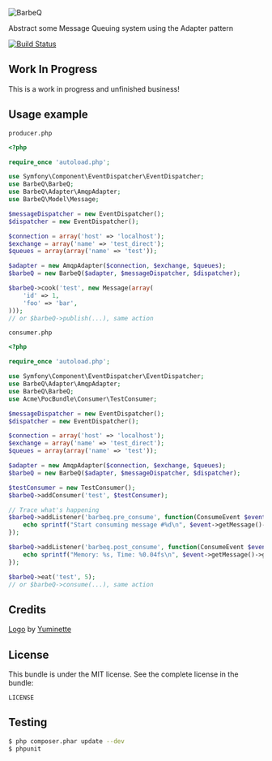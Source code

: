 ![BarbeQ](https://raw.github.com/benjamindulau/BarbeQ/master/barbeq.jpg)

Abstract some Message Queuing system using the Adapter pattern

[![Build Status](https://travis-ci.org/benjamindulau/BarbeQ.png?branch=master)](https://travis-ci.org/benjamindulau/BarbeQ)

Work In Progress
----------------

This is a work in progress and unfinished business!

Usage example
-------------

`producer.php`

```PHP
<?php

require_once 'autoload.php';

use Symfony\Component\EventDispatcher\EventDispatcher;
use BarbeQ\BarbeQ;
use BarbeQ\Adapter\AmqpAdapter;
use BarbeQ\Model\Message;

$messageDispatcher = new EventDispatcher();
$dispatcher = new EventDispatcher();

$connection = array('host' => 'localhost');
$exchange = array('name' => 'test_direct');
$queues = array(array('name' => 'test'));

$adapter = new AmqpAdapter($connection, $exchange, $queues);
$barbeQ = new BarbeQ($adapter, $messageDispatcher, $dispatcher);

$barbeQ->cook('test', new Message(array(
    'id' => 1,
    'foo' => 'bar',
)));
// or $barbeQ->publish(...), same action
```

`consumer.php`

```PHP
<?php

require_once 'autoload.php';

use Symfony\Component\EventDispatcher\EventDispatcher;
use BarbeQ\Adapter\AmqpAdapter;
use BarbeQ\BarbeQ;
use Acme\PocBundle\Consumer\TestConsumer;

$messageDispatcher = new EventDispatcher();
$dispatcher = new EventDispatcher();

$connection = array('host' => 'localhost');
$exchange = array('name' => 'test_direct');
$queues = array(array('name' => 'test'));

$adapter = new AmqpAdapter($connection, $exchange, $queues);
$barbeQ = new BarbeQ($adapter, $messageDispatcher, $dispatcher);

$testConsumer = new TestConsumer();
$barbeQ->addConsumer('test', $testConsumer);

// Trace what's happening
$barbeQ->addListener('barbeq.pre_consume', function(ConsumeEvent $event) {
    echo sprintf("Start consuming message #%d\n", $event->getMessage()->getMetadataValue('index'));
});

$barbeQ->addListener('barbeq.post_consume', function(ConsumeEvent $event) {
    echo sprintf("Memory: %s, Time: %0.04fs\n", $event->getMessage()->getMemory(), $event->getMessage()->getTime());
});

$barbeQ->eat('test', 5);
// or $barbeQ->consume(...), same action
```

Credits
-------

[Logo](http://www.yuminette.com/graphisme/barbeq "") by [Yuminette](http://www.yuminette.com/ "")

License
-------

This bundle is under the MIT license. See the complete license in the bundle:

    LICENSE

Testing
-------

```bash
$ php composer.phar update --dev
$ phpunit
```

